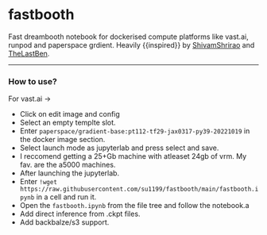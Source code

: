 # fastbooth

Fast dreambooth notebook for dockerised compute platforms like vast.ai, runpod and paperspace grdient.
Heavily {{inspired}} by [ShivamShrirao](https://github.com/ShivamShrirao/diffusers) and [TheLastBen](https://github.com/TheLastBen/fast-stable-diffusion).

---
### How to use?


For vast.ai ->

- Click on edit image and config
- Select an empty templte slot.
- Enter `paperspace/gradient-base:pt112-tf29-jax0317-py39-20221019` in the docker image section.
- Select launch mode as jupyterlab and press select and save.
- I reccomend getting a 25+Gb machine with atleaset 24gb of vrm. My fav. are the a5000 machines.
- After launching the jupyterlab.
- Enter `!wget https://raw.githubusercontent.com/su1199/fastbooth/main/fastbooth.ipynb` in a cell and run it.
- Open the `fastbooth.ipynb` from the file tree and follow the notebook.a
- Add direct inference from .ckpt files.
- Add backbalze/s3 support.
